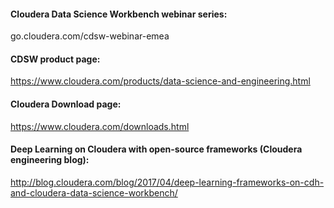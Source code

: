 #### Cloudera Data Science Workbench webinar series:
go.cloudera.com/cdsw-webinar-emea

#### CDSW product page:
https://www.cloudera.com/products/data-science-and-engineering.html

#### Cloudera Download page:
https://www.cloudera.com/downloads.html

#### Deep Learning on Cloudera with open-source frameworks (Cloudera engineering blog):
http://blog.cloudera.com/blog/2017/04/deep-learning-frameworks-on-cdh-and-cloudera-data-science-workbench/
